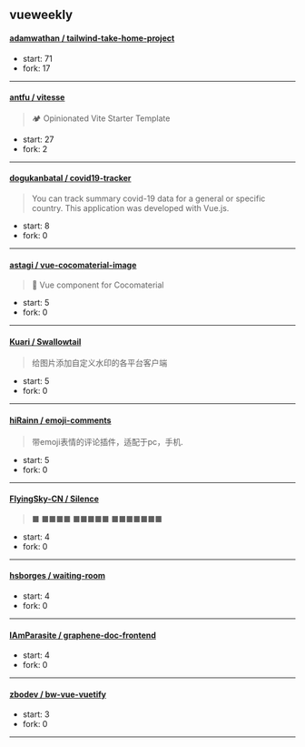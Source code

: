## vueweekly

#### [adamwathan / tailwind-take-home-project](https://github.com/adamwathan/tailwind-take-home-project)

> 

+ start: 71
+ fork: 17

----


#### [antfu / vitesse](https://github.com/antfu/vitesse)

> 🏕 Opinionated Vite Starter Template

+ start: 27
+ fork: 2

----


#### [dogukanbatal / covid19-tracker](https://github.com/dogukanbatal/covid19-tracker)

> You can track summary covid-19 data for a general or specific country. This application was developed with Vue.js.

+ start: 8
+ fork: 0

----


#### [astagi / vue-cocomaterial-image](https://github.com/astagi/vue-cocomaterial-image)

> 🥥 Vue component for Cocomaterial

+ start: 5
+ fork: 0

----


#### [Kuari / Swallowtail](https://github.com/Kuari/Swallowtail)

> 给图片添加自定义水印的各平台客户端

+ start: 5
+ fork: 0

----


#### [hiRainn / emoji-comments](https://github.com/hiRainn/emoji-comments)

> 带emoji表情的评论插件，适配于pc，手机.

+ start: 5
+ fork: 0

----


#### [FlyingSky-CN / Silence](https://github.com/FlyingSky-CN/Silence)

> ■ ■■■■ ■■■■■ ■■■■■■■

+ start: 4
+ fork: 0

----


#### [hsborges / waiting-room](https://github.com/hsborges/waiting-room)

> 

+ start: 4
+ fork: 0

----


#### [IAmParasite / graphene-doc-frontend](https://github.com/IAmParasite/graphene-doc-frontend)

> 

+ start: 4
+ fork: 0

----


#### [zbodev / bw-vue-vuetify](https://github.com/zbodev/bw-vue-vuetify)

> 

+ start: 3
+ fork: 0

----

